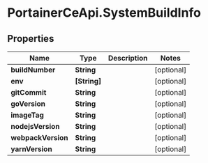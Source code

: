 # PortainerCeApi.SystemBuildInfo

## Properties
Name | Type | Description | Notes
------------ | ------------- | ------------- | -------------
**buildNumber** | **String** |  | [optional] 
**env** | **[String]** |  | [optional] 
**gitCommit** | **String** |  | [optional] 
**goVersion** | **String** |  | [optional] 
**imageTag** | **String** |  | [optional] 
**nodejsVersion** | **String** |  | [optional] 
**webpackVersion** | **String** |  | [optional] 
**yarnVersion** | **String** |  | [optional] 



